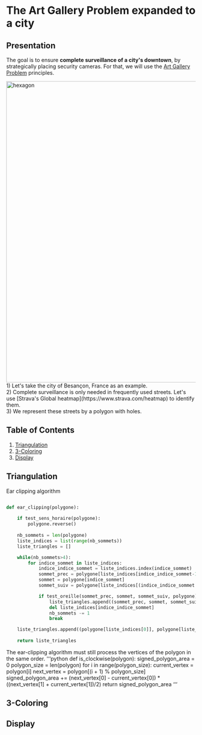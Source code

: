 # The Art Gallery Problem expanded to a city

## Presentation
The goal is to ensure **complete surveillance of a city's downtown**, by strategically placing security cameras. For that, we will use the [Art Gallery Problem](https://en.wikipedia.org/wiki/Art_gallery_problem) principles.

<img src="https://github.com/clementaudic/Art-Gallery-Problem_CCTV-coverage-optimization_TIPE/blob/main/besancon.png" alt="hexagon" width="800"/>
1) Let's take the city of Besançon, France as an example. <br>
2) Complete surveillance is only needed in frequently used streets. Let's use [Strava's Global heatmap](https://www.strava.com/heatmap) to identify them. <br>
3) We represent these streets by a polygon with holes.

## Table of Contents
1. [Triangulation](#triangulation)
2. [3-Coloring](#3-coloring)
3. [Display](#display)
   
## Triangulation

Ear clipping algorithm
```python

def ear_clipping(polygone):
    
    if test_sens_horaire(polygone):
        polygone.reverse()
    
    nb_sommets = len(polygone)
    liste_indices = list(range(nb_sommets))
    liste_triangles = []

    while(nb_sommets>4):
        for indice_sommet in liste_indices:
            indice_indice_sommet = liste_indices.index(indice_sommet)
            sommet_prec = polygone[liste_indices[indice_indice_sommet-1]]
            sommet = polygone[indice_sommet]
            sommet_suiv = polygone[liste_indices[(indice_indice_sommet + 1) % nb_sommets]]

            if test_oreille(sommet_prec, sommet, sommet_suiv, polygone):
                liste_triangles.append((sommet_prec, sommet, sommet_suiv))
                del liste_indices[indice_indice_sommet]
                nb_sommets -= 1
                break

    liste_triangles.append((polygone[liste_indices[0]], polygone[liste_indices[1]], polygone[liste_indices[2]])) 
    
    return liste_triangles
```
The ear-clipping algorithm must still process the vertices of the polygon in the same order.
‘‘‘python
def is_clockwise(polygon):
    signed_polygon_area = 0
    polygon_size = len(polygon)
    for i in range(polygon_size):
        current_vertex = polygon[i]
        next_vertex = polygon[(i + 1) % polygon_size]
        signed_polygon_area += (next_vertex[0] - current_vertex[0]) * ((next_vertex[1] + current_vertex[1])/2)
    return signed_polygon_area
‘‘‘
## 3-Coloring
## Display
    
